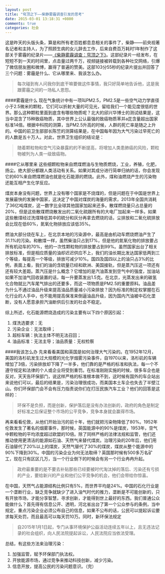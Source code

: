 ```yaml
---
layout: post
title: "穹顶之下——柴静雾霾调查引发的思考"
date: 2015-03-01 13:18:31 +0800
comments: true
categories: 社会
---
```

这是昨天的头版头条，算是和所有老百姓都息息相关的事件了，柴静——前央视著名记者和主持人，为了照顾生病的女儿辞去工作，后来自费百万耗时1年制作了这部关于雾霾的纪录片——[《柴静雾霾调查：穹顶之下》](http://v.youku.com/v_show/id_XOTAxMzQ1NzY0_ev_1.html?from=y1.3-idx-grid-1519-9909.86808-86807.1-1)。这部纪录片一经发布，在短短不到一天的时间里，点击量过两千万，视频链接被转载到各种社交网络，引爆了微信朋友圈和微博，赢得了普遍的赞美。这部103分55秒的纪录片提出并回答了三个问题：雾霾是什么、它从哪里来、我该怎么办。
> 每次碰到有人问我你到底干嘛要做这件事情，我只好简单地告诉他，这是我跟雾霾之间的一场私人恩怨。

####雾霾是什么
现在气象统计中有一项叫PM2.5，PM2.5是一些空气动力学直径小于2.5微米的颗粒，它们可以折射大量的可见光，留给我们一个能见度很低的世界。那么这种颗粒里面到底含有哪些物质呢？北大的邱兴华博士的测试结果是，这当中混含了15种致癌物质，其中世界上公认最强的致癌物质苯并a芘含量超出国家标准14倍。根据中科院的测算，当PM2.5升高的时候，人群的死亡率是随之上升的。中国的前卫生部部长陈竺的测算结果是，在中国每年因为大气污染过早死亡的的人数是五十万人。对此，世界卫生组织的结论是：
> 随着颗粒物和空气污染暴露的的不断提高，将增加人类患肺癌的风险，颗粒物被列为人类一级致癌物。

####它从哪里来
这些细颗粒物来自燃煤燃油与生物质燃烧，工业，养殖，化肥，扬尘。绝大部分都跟人类活动有关系。如果对其成分进行简单归纳的话，你会发现它的60%来自燃煤燃油也就是化石能源的燃烧。此外，煤和油燃烧产生的污染物还能互相产生化学反应。

煤炭本身没有问题，世界上没有哪个国家是不烧煤的，但是问题在于中国是世界上发展最快的发展中国家，这决定了中国对煤炭的海量的需求，2013年全国共消耗了36亿吨煤炭，这一数字比全球其他国家加起来还多。散煤燃烧量只占总量的20%，但是这些散煤燃烧散发出的二氧化硫跟所有的大电厂加起来一样多。如果这些散煤经过洗煤降低其中的硫分和灰分再拿去燃烧的话，尘排放和二氧化硫排放会比现在低60%，氮氧化物排放应该低35%。

燃油大部分烧在车上，在北京本地的污染源中，最高是由机动车燃烧燃油产生了31.1%的污染。和散煤一样，虽然柴油只占到17%，但是他的氮氧化物的排放要占所有机动车的70%，他的一次性颗粒物的排放要占到99%。虽然国家出台了相关排放标准，但是相应质量的油却迟迟供应不上，我们的油长期比发达国家低两到三个等级，每提高一个等级，排放可减少10%。国四及国四以上的油只占3%的比例，表面上看，我们的油的含硫量已经和欧洲、美国接轨，但是蒸汽压这一项还有还有较大差距。蒸汽压是什么概念？它增加的是汽油蒸发到空气中的强度，加油站如果不加油气回收装置的话，每一升要蒸发出1.5克。在北京，光蒸发出来的碳氢化合物就比汽车尾气排出的还要多，而这一项物质是PM2.5的重要原料。油品差为什么不通过油品升级来提高油品质量减小污染排放？因为标准的制定权掌握在石化行业的人手中，也不能用提高保准来倒逼油品升级，因为国内汽油被中石化垄断，没有人愿意承担汽油断供后引发的社会不稳定。

综上所述，化石能源燃烧造成的污染主要有以下四个原因引起：
1. 煤洗选要求：无
2. 污染企业：无法取缔；
3. 超标车辆：执法主体不明无法召回；
4. 油品标准：无法主导；油品质量：无权检察

####我该怎么办
先来看看美国和英国是如何治理大气污染的。在1952年12月，美国的洛杉矶发生过大规模的光化学烟雾污染事件，自1970以来，洛杉矶的车辆增加了3倍，污染排放却下降了一半多，他们靠的是严格的标准和执法，每一个不遵守规定和法律的个人或企业将受到重罚。在标准刚刚实施的时候，很多车企也是反对，天天告环保部门，说这样严格的标准根本做不到，这时候有国外的车企站出来说他们可以，最后的结果是，污染治理很成功，而美国本土车企也失去了半壁江山。你们环保部门会不会有压力指责说你们在打压民族汽车工业？他们的回答是这样的：
>环保不是负担，而是创新，保护落后是没有办法创新的，政府的角色是制定好标准之后保证整个市场的公平竞争，竞争本身就会赢得市场。

再来看看伦敦，从他们开始治污的前十年，他们就把污染物降低了80%。1952年伦敦发生了著名的烟雾事件，那时候，英国能源中的90%是煤炭，1953年，空气中颗粒物的平均浓度超过欧盟的10倍。除了同样严格的法律法规和监管，他们还推动使用更清洁的能源如石油、天然气来替代煤炭。治理污染的20年后，他们用石油替代了20%以上的煤炭，天然气替代了30%的煤炭，煤炭从整个能源中的90%下降到30%。中国的污染企业为何无法取缔？英国那时候有500多万名矿工，现在只有区区几万，当一个行业倒下的时候会有另一个行业冉冉升起。
>政府最重要的是不要去补贴那些已经要被时代淘汰掉的落后、污染还有亏损的产业，要给新兴的产业和他们公平竞争的机会，他们会带给你惊喜。

在中国，天然气占能源结构比例只有5%，而世界平均是24%。中国的石化行业是一个垄断行业，缺乏竞争就缺少了进入油气时代的推力，垄断是不可能创新的，只有开放市场，才能分享智慧，寻求创新，才能得到世上最好的东西。我们普通公众能做什么？首先得有信息公开、透明，河北省出台了第一个公众参与的条例，当中规定，重点污染企业必须公布自己的信息，如果不公布的话，公民可以提起诉讼要求每天处罚，而且最高可以每天罚10万。同时，新环保法规定
>自2015年1月1日起，专门从事环境保护公益活动连续五年以上，且无违法记录的社会组织，向人民法院提起诉讼，人民法院应当依法受理。

总结，有这些方法来治理污染：
1. 加强监管，赋予环保部门执法权。
2. 开放能源市场，通过竞争来推动科技创新，减少污染。
3. 信息开放，提高公民的污染问题意识。（完）